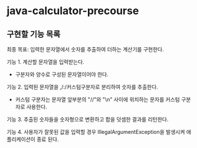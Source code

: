 # java-calculator-precourse

## 구현할 기능 목록

최종 목표: 입력한 문자열에서 숫자를 추출하여 더하는 계산기를 구현한다.


기능 1. 계산할 문자열을 입력받는다.
  * 구분자와 양수로 구성된 문자열이어야 한다.


기능 2. 입력된 문자열을 ,/:/커스텀구분자로 분리하여 숫자를 추출한다.
  * 커스텀 구분자는 문자열 앞부분의 "//"와 "\n" 사이에 위치하는 문자를 커스텀 구분자로 사용한다.


기능 3. 추출된 숫자들을 숫자형으로 변환하고 합을 덧셈한 결과를 리턴한다.


기능 4. 사용자가 잘못된 값을 입력할 경우 IllegalArgumentException을 발생시켜 애플리케이션이 종료 된다.

